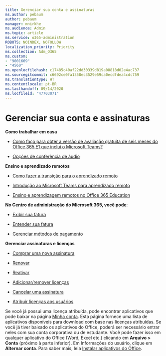 ```yaml
---
title: Gerenciar sua conta e assinaturas
ms.author: pebaum
author: pebaum
manager: mnirkhe
ms.audience: Admin
ms.topic: article
ms.service: o365-administration
ROBOTS: NOINDEX, NOFOLLOW
localization_priority: Priority
ms.collection: Adm_O365
ms.custom:
- "9001669"
- "4560"
ms.openlocfilehash: c17485c40af22dd30339d819a08818d02e4ac737
ms.sourcegitcommit: c6692ce0fa1358ec3529e59ca0ecdfdea4cdc759
ms.translationtype: HT
ms.contentlocale: pt-BR
ms.lasthandoff: 09/14/2020
ms.locfileid: "47703071"
---
```

# <a name="manage-your-account-and-subscriptions"></a>Gerenciar sua conta e assinaturas

**Como trabalhar em casa**
- [Como faço para obter a versão de avaliação gratuita de seis meses do Office 365 E1 que inclui o Microsoft Teams?](https://docs.microsoft.com/MicrosoftTeams/e1-trial-license)

- [Opções de conferência de áudio](https://docs.microsoft.com/alchemyinsights/options-for-audio-conferencing)

**Ensino e aprendizado remotos**

- [Como fazer a transição para o aprendizado remoto](https://www.microsoft.com/education/remote-learning)

- [Introdução ao Microsoft Teams para aprendizado remoto](https://docs.microsoft.com/MicrosoftTeams/remote-learning-edu)

- [Ensino e aprendizagem remotos no Office 365 Education](https://docs.microsoft.com/MicrosoftTeams/remote-learning-edu)

**No Centro de administração do Microsoft 365, você pode**: 

- [Exibir sua fatura](https://docs.microsoft.com/microsoft-365/commerce/billing-and-payments/view-your-bill-or-invoice) 

- [Entender sua fatura](https://docs.microsoft.com/microsoft-365/commerce/billing-and-payments/understand-your-invoice)

- [Gerenciar métodos de pagamento](https://docs.microsoft.com/microsoft-365/commerce/billing-and-payments/manage-payment-methods)

**Gerenciar assinaturas e licenças** 

- [Comprar uma nova assinatura](https://docs.microsoft.com/microsoft-365/commerce/subscriptions/upgrade-to-different-plan)

- [Renovar](https://docs.microsoft.com/microsoft-365/commerce/subscriptions/renew-your-subscription) 

- [Reativar](https://docs.microsoft.com/microsoft-365/commerce/subscriptions/reactivate-your-subscription)

- [Adicionar/remover licenças](https://docs.microsoft.com/microsoft-365/commerce/licenses/buy-licenses)

- [Cancelar uma assinatura](https://docs.microsoft.com/microsoft-365/commerce/subscriptions/cancel-your-subscription)

- [Atribuir licenças aos usuários](https://docs.microsoft.com/microsoft-365/admin/manage/assign-licenses-to-users)

Se você já possui uma licença atribuída, pode encontrar aplicativos que pode baixar na página [Minha conta](https://portal.office.com/account/#installs). Esta página fornece uma lista de aplicativos disponíveis para download com base nas licenças atribuídas. Se você já tiver baixado os aplicativos do Office, poderá ser necessário entrar neles com sua conta corporativa ou de estudante. Você pode fazer isso em qualquer aplicativo do Office (Word, Excel etc.) clicando em **Arquivo > Conta** (próximo à parte inferior). Em Informações do usuário, clique em **Alternar conta**. Para saber mais, leia [Instalar aplicativos do Office](https://docs.microsoft.com/microsoft-365/admin/setup/install-applications). 
